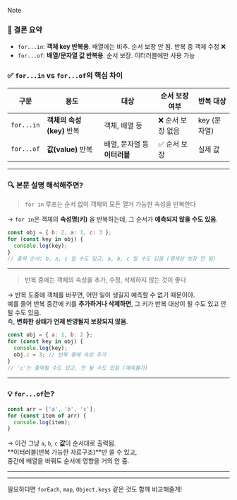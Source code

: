> [!note]
> ### 📌 결론 요약
> - `for...in`: **객체 key 반복용**. 배열에는 비추. 순서 보장 안 됨. 반복 중 객체 수정 ❌
> - `for...of`: **배열/문자열 값 반복용**. 순서 보장. 이터러블에만 사용 가능

    

### ✅ `for...in` vs `for...of`의 핵심 차이

| 구문         | 용도                 | 대상                 | 순서 보장 여부   | 반복 대상     |
| ---------- | ------------------ | ------------------ | ---------- | --------- |
| `for...in` | **객체의 속성(key)** 반복 | 객체, 배열 등           | ❌ 순서 보장 없음 | key (문자열) |
| `for...of` | **값(value)** 반복    | 배열, 문자열 등 **이터러블** | ✅ 순서 보장    | 실제 값      |

---

### 🔍 본문 설명 해석해주면?

> `for in` 루프는 순서 없이 객체의 모든 열거 가능한 속성을 반복한다

→ `for in`은 객체의 **속성명(키)** 을 반복하는데, 그 순서가 **예측되지 않을 수도 있음**.

```js
const obj = { b: 2, a: 1, c: 3 };
for (const key in obj) {
  console.log(key);
}
// 출력 순서: b, a, c 일 수도 있고, a, b, c 일 수도 있음 (명세상 보장 안 됨)
```

---

> 반복 중에는 객체의 속성을 추가, 수정, 삭제하지 않는 것이 좋다

→ 반복 도중에 객체를 바꾸면, 어떤 일이 생길지 예측할 수 없기 때문이야.  
예를 들어 반복 중간에 키를 **추가하거나 삭제하면**, 그 키가 반복 대상이 될 수도 있고 안 될 수도 있음.  
즉, **변화한 상태가 언제 반영될지 보장되지 않음**.

```js
const obj = { a: 1, b: 2 };
for (const key in obj) {
  console.log(key);
  obj.c = 3; // 반복 중에 속성 추가
}
// 'c'는 출력될 수도 있고, 안 될 수도 있음 (예측불가)
```

---

### 💡 `for...of`는?

```js
const arr = ['a', 'b', 'c'];
for (const item of arr) {
  console.log(item);
}
```

→ 이건 그냥 `a`, `b`, `c` **값**이 순서대로 출력됨.  
**이터러블(반복 가능한 자료구조)**만 쓸 수 있고,  
중간에 배열을 바꿔도 순서에 영향을 거의 안 줌.

---



---

필요하다면 `forEach`, `map`, `Object.keys` 같은 것도 함께 비교해줄게!